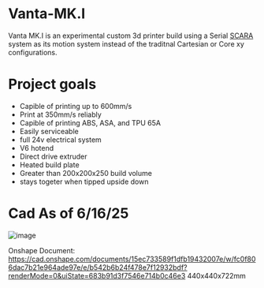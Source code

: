 # Vanta-MK.I
Vanta MK.I is an experimental custom 3d printer build using a Serial [SCARA](https://en.wikipedia.org/wiki/SCARA) system as its motion system instead of the traditnal Cartesian or Core xy configurations.

# Project goals
- Capible of printing up to 600mm/s
- Print at 350mm/s reliably
- Capible of printing ABS, ASA, and TPU 65A
- Easily serviceable
- full 24v electrical system
- V6 hotend
- Direct drive extruder
- Heated build plate
- Greater than 200x200x250 build volume
- stays togeter when tipped upside down



# Cad As of 6/16/25 

![image](https://github.com/user-attachments/assets/e8050b86-3775-4181-9e4b-1b1ee748267a)

Onshape Document: https://cad.onshape.com/documents/15ec733589f1dfb19432007e/w/fc0f806dac7b21e964ade97e/e/b542b6b24f478e7f12932bdf?renderMode=0&uiState=683b91d3f7546e714b0c46e3
440x440x722mm
